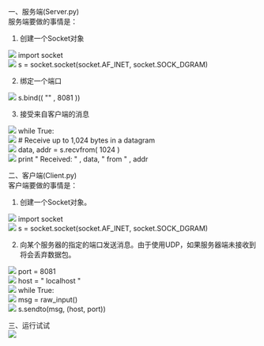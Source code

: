 一、服务端(Server.py)  
服务端要做的事情是：  
1. 创建一个Socket对象   

![](http://www.cnblogs.com/Images/OutliningIndicators/None.gif) import  socket  
![](http://www.cnblogs.com/Images/OutliningIndicators/None.gif) s  =
socket.socket(socket.AF_INET, socket.SOCK_DGRAM)

2. 绑定一个端口   

![](http://www.cnblogs.com/Images/OutliningIndicators/None.gif) s.bind((  ""
,  8081  ))

3. 接受来自客户端的消息   

![](http://www.cnblogs.com/Images/OutliningIndicators/None.gif) while  True:  
![](http://www.cnblogs.com/Images/OutliningIndicators/None.gif) #  Receive up
to 1,024 bytes in a datagram  
![](http://www.cnblogs.com/Images/OutliningIndicators/None.gif) data, addr  =
s.recvfrom(  1024  )  
![](http://www.cnblogs.com/Images/OutliningIndicators/None.gif) print  "
Received:  "  , data,  "  from  "  , addr

二、客户端(Client.py)  
客户端要做的事情是：  
1. 创建一个Socket对象。   

![](http://www.cnblogs.com/Images/OutliningIndicators/None.gif) import  socket  
![](http://www.cnblogs.com/Images/OutliningIndicators/None.gif) s  =
socket.socket(socket.AF_INET, socket.SOCK_DGRAM)

2. 向某个服务器的指定的端口发送消息。由于使用UDP，如果服务器端未接收到将会丢弃数据包。   

![](http://www.cnblogs.com/Images/OutliningIndicators/None.gif) port  =  8081  
![](http://www.cnblogs.com/Images/OutliningIndicators/None.gif) host  =  "
localhost  "  
![](http://www.cnblogs.com/Images/OutliningIndicators/None.gif) while  True:  
![](http://www.cnblogs.com/Images/OutliningIndicators/None.gif) msg  =
raw_input()  
![](http://www.cnblogs.com/Images/OutliningIndicators/None.gif) s.sendto(msg,
(host, port))

三、运行试试  
![](http://images.cnblogs.com/cnblogs_com/coderzh/SocketPic.jpg)

